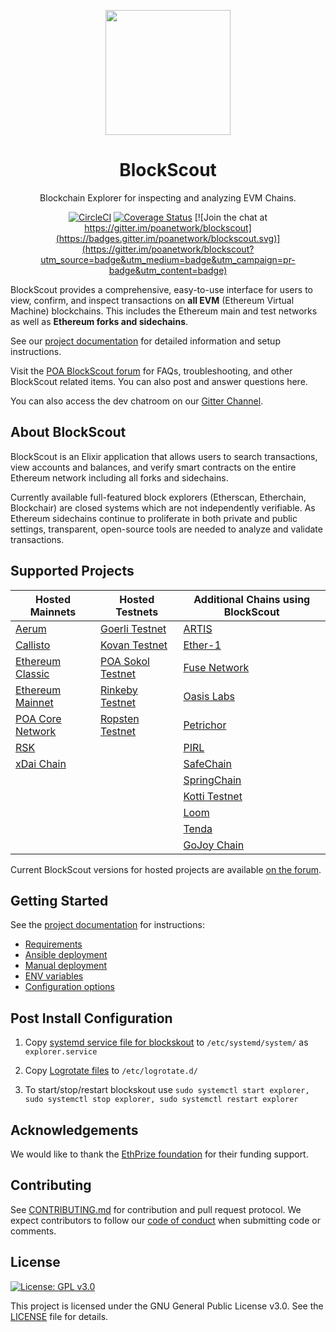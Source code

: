 <p align="center">
  <a href="https://blockscout.com">
    <img width="200" src="https://blockscout.com/eth/mainnet/android-chrome-192x192.png" \>
  </a>
</p>

<h1 align="center">BlockScout</h1>
<p align="center">Blockchain Explorer for inspecting and analyzing EVM Chains.</p>
<div align="center">

[![CircleCI](https://circleci.com/gh/poanetwork/blockscout.svg?style=svg&circle-token=f8823a3d0090407c11f87028c73015a331dbf604)](https://circleci.com/gh/poanetwork/blockscout) [![Coverage Status](https://coveralls.io/repos/github/poanetwork/blockscout/badge.svg?branch=master)](https://coveralls.io/github/poanetwork/blockscout?branch=master) [![Join the chat at https://gitter.im/poanetwork/blockscout](https://badges.gitter.im/poanetwork/blockscout.svg)](https://gitter.im/poanetwork/blockscout?utm_source=badge&utm_medium=badge&utm_campaign=pr-badge&utm_content=badge)

</div>

BlockScout provides a comprehensive, easy-to-use interface for users to view, confirm, and inspect transactions on **all EVM** (Ethereum Virtual Machine) blockchains. This includes the Ethereum main and test networks as well as **Ethereum forks and sidechains**.

See our [project documentation](https://poanetwork.github.io/blockscout) for detailed information and setup instructions.

Visit the [POA BlockScout forum](https://forum.poa.network/c/blockscout) for FAQs, troubleshooting, and other BlockScout related items. You can also post and answer questions here. 

You can also access the dev chatroom on our [Gitter Channel](https://gitter.im/poanetwork/blockscout). 

## About BlockScout

BlockScout is an Elixir application that allows users to search transactions, view accounts and balances, and verify smart contracts on the entire Ethereum network including all forks and sidechains.

Currently available full-featured block explorers (Etherscan, Etherchain, Blockchair) are closed systems which are not independently verifiable.  As Ethereum sidechains continue to proliferate in both private and public settings, transparent, open-source tools are needed to analyze and validate transactions.

## Supported Projects

| **Hosted Mainnets** | **Hosted Testnets** | **Additional Chains using BlockScout** |
|--------------------------------------------------------|-------------------------------------------------------|----------------------------------------------------|
| [Aerum](https://blockscout.com/aerum/mainnet) | [Goerli Testnet](https://blockscout.com/eth/goerli) | [ARTIS](https://explorer.sigma1.artis.network) |
| [Callisto](https://blockscout.com/callisto/mainnet) | [Kovan Testnet](https://blockscout.com/eth/kovan) | [Ether-1](https://blocks.ether1.wattpool.net/) |
| [Ethereum Classic](https://blockscout.com/etc/mainnet) | [POA Sokol Testnet](https://blockscout.com/poa/sokol) | [Fuse Network](https://explorer.fuse.io/) |
| [Ethereum Mainnet](https://blockscout.com/eth/mainnet) | [Rinkeby Testnet](https://blockscout.com/eth/rinkeby) | [Oasis Labs](https://blockexplorer.oasiscloud.io/) |
| [POA Core Network](https://blockscout.com/poa/core) | [Ropsten Testnet](https://blockscout.com/eth/ropsten) | [Petrichor](https://explorer.petrachor.com/) |
| [RSK](https://blockscout.com/rsk/mainnet) |  | [PIRL](http://pirl.es/) |
| [xDai Chain](https://blockscout.com/poa/dai) |  | [SafeChain](https://explorer.safechain.io) |
|  |  | [SpringChain](https://explorer.springrole.com/) |
|  |  | [Kotti Testnet](https://kottiexplorer.ethernode.io/) |
|  |  | [Loom](http://plasma-blockexplorer.dappchains.com/) |
|  |  | [Tenda](https://tenda.network) |
|  |  | [GoJoy Chain](https://gojoychain.com/) |


Current BlockScout versions for hosted projects are available [on the forum](https://forum.poa.network/t/deployed-instances-on-blockscout-com/1938). 

## Getting Started

See the [project documentation](https://poanetwork.github.io/blockscout) for instructions:
- [Requirements](https://poanetwork.github.io/blockscout/#/requirements)
- [Ansible deployment](https://poanetwork.github.io/blockscout/#/ansible-deployment)
- [Manual deployment](https://poanetwork.github.io/blockscout/#/manual-deployment)
- [ENV variables](https://poanetwork.github.io/blockscout/#/env-variables)
- [Configuration options](https://poanetwork.github.io/blockscout/#/dev-env)


## Post Install Configuration

1. Copy [systemd service file for blockskout](https://github.com/maticnetwork/blockscout/blob/update_configs/explorer.service.sample) to `/etc/systemd/system/` as `explorer.service`

2. Copy [Logrotate files](https://github.com/maticnetwork/blockscout/tree/update_configs/logrotate) to `/etc/logrotate.d/`

3. To start/stop/restart blockskout use `sudo systemctl start explorer, sudo systemctl stop explorer, sudo systemctl restart explorer`

## Acknowledgements

We would like to thank the [EthPrize foundation](http://ethprize.io/) for their funding support.

## Contributing

See [CONTRIBUTING.md](CONTRIBUTING.md) for contribution and pull request protocol. We expect contributors to follow our [code of conduct](CODE_OF_CONDUCT.md) when submitting code or comments.

## License

[![License: GPL v3.0](https://img.shields.io/badge/License-GPL%20v3-blue.svg)](https://www.gnu.org/licenses/gpl-3.0)

This project is licensed under the GNU General Public License v3.0. See the [LICENSE](LICENSE) file for details.
